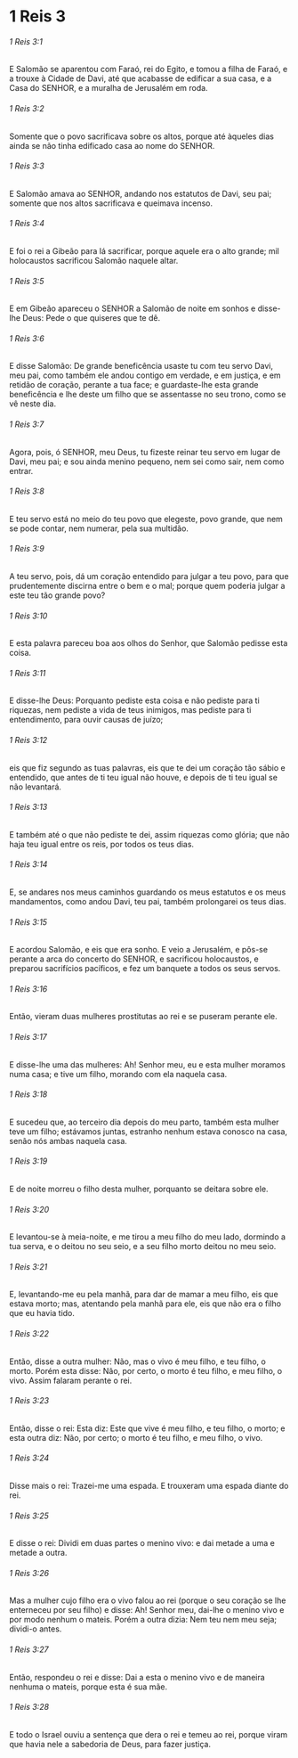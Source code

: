 # 1 Reis 3

###### 1 Reis 3:1

E Salomão se aparentou com Faraó, rei do Egito, e tomou a filha de Faraó, e a trouxe à Cidade de Davi, até que acabasse de edificar a sua casa, e a Casa do SENHOR, e a muralha de Jerusalém em roda.

###### 1 Reis 3:2

Somente que o povo sacrificava sobre os altos, porque até àqueles dias ainda se não tinha edificado casa ao nome do SENHOR.

###### 1 Reis 3:3

E Salomão amava ao SENHOR, andando nos estatutos de Davi, seu pai; somente que nos altos sacrificava e queimava incenso.

###### 1 Reis 3:4

E foi o rei a Gibeão para lá sacrificar, porque aquele era o alto grande; mil holocaustos sacrificou Salomão naquele altar.

###### 1 Reis 3:5

E em Gibeão apareceu o SENHOR a Salomão de noite em sonhos e disse-lhe Deus: Pede o que quiseres que te dê.

###### 1 Reis 3:6

E disse Salomão: De grande beneficência usaste tu com teu servo Davi, meu pai, como também ele andou contigo em verdade, e em justiça, e em retidão de coração, perante a tua face; e guardaste-lhe esta grande beneficência e lhe deste um filho que se assentasse no seu trono, como se vê neste dia.

###### 1 Reis 3:7

Agora, pois, ó SENHOR, meu Deus, tu fizeste reinar teu servo em lugar de Davi, meu pai; e sou ainda menino pequeno, nem sei como sair, nem como entrar.

###### 1 Reis 3:8

E teu servo está no meio do teu povo que elegeste, povo grande, que nem se pode contar, nem numerar, pela sua multidão.

###### 1 Reis 3:9

A teu servo, pois, dá um coração entendido para julgar a teu povo, para que prudentemente discirna entre o bem e o mal; porque quem poderia julgar a este teu tão grande povo?

###### 1 Reis 3:10

E esta palavra pareceu boa aos olhos do Senhor, que Salomão pedisse esta coisa.

###### 1 Reis 3:11

E disse-lhe Deus: Porquanto pediste esta coisa e não pediste para ti riquezas, nem pediste a vida de teus inimigos, mas pediste para ti entendimento, para ouvir causas de juízo;

###### 1 Reis 3:12

eis que fiz segundo as tuas palavras, eis que te dei um coração tão sábio e entendido, que antes de ti teu igual não houve, e depois de ti teu igual se não levantará.

###### 1 Reis 3:13

E também até o que não pediste te dei, assim riquezas como glória; que não haja teu igual entre os reis, por todos os teus dias.

###### 1 Reis 3:14

E, se andares nos meus caminhos guardando os meus estatutos e os meus mandamentos, como andou Davi, teu pai, também prolongarei os teus dias.

###### 1 Reis 3:15

E acordou Salomão, e eis que era sonho. E veio a Jerusalém, e pôs-se perante a arca do concerto do SENHOR, e sacrificou holocaustos, e preparou sacrifícios pacíficos, e fez um banquete a todos os seus servos.

###### 1 Reis 3:16

Então, vieram duas mulheres prostitutas ao rei e se puseram perante ele.

###### 1 Reis 3:17

E disse-lhe uma das mulheres: Ah! Senhor meu, eu e esta mulher moramos numa casa; e tive um filho, morando com ela naquela casa.

###### 1 Reis 3:18

E sucedeu que, ao terceiro dia depois do meu parto, também esta mulher teve um filho; estávamos juntas, estranho nenhum estava conosco na casa, senão nós ambas naquela casa.

###### 1 Reis 3:19

E de noite morreu o filho desta mulher, porquanto se deitara sobre ele.

###### 1 Reis 3:20

E levantou-se à meia-noite, e me tirou a meu filho do meu lado, dormindo a tua serva, e o deitou no seu seio, e a seu filho morto deitou no meu seio.

###### 1 Reis 3:21

E, levantando-me eu pela manhã, para dar de mamar a meu filho, eis que estava morto; mas, atentando pela manhã para ele, eis que não era o filho que eu havia tido.

###### 1 Reis 3:22

Então, disse a outra mulher: Não, mas o vivo é meu filho, e teu filho, o morto. Porém esta disse: Não, por certo, o morto é teu filho, e meu filho, o vivo. Assim falaram perante o rei.

###### 1 Reis 3:23

Então, disse o rei: Esta diz: Este que vive é meu filho, e teu filho, o morto; e esta outra diz: Não, por certo; o morto é teu filho, e meu filho, o vivo.

###### 1 Reis 3:24

Disse mais o rei: Trazei-me uma espada. E trouxeram uma espada diante do rei.

###### 1 Reis 3:25

E disse o rei: Dividi em duas partes o menino vivo: e dai metade a uma e metade a outra.

###### 1 Reis 3:26

Mas a mulher cujo filho era o vivo falou ao rei (porque o seu coração se lhe enterneceu por seu filho) e disse: Ah! Senhor meu, dai-lhe o menino vivo e por modo nenhum o mateis. Porém a outra dizia: Nem teu nem meu seja; dividi-o antes.

###### 1 Reis 3:27

Então, respondeu o rei e disse: Dai a esta o menino vivo e de maneira nenhuma o mateis, porque esta é sua mãe.

###### 1 Reis 3:28

E todo o Israel ouviu a sentença que dera o rei e temeu ao rei, porque viram que havia nele a sabedoria de Deus, para fazer justiça.

